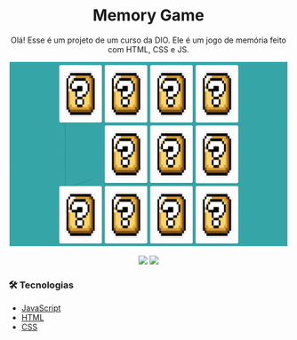 <h1 align="center">Memory Game</h1>

<p align="center">Olá! Esse é um projeto de um curso da DIO. Ele é um jogo de memória feito com HTML, CSS e JS.</p> 


<p align="center">
  <img width="500" src="assets/ezgif.com-gif-maker.gif">
</p>


<div align="center">
   <img src="https://img.shields.io/github/languages/top/vitor-99/memory-game">
   <img src="https://img.shields.io/github/languages/count/vitor-99/memory-game">
</div>

### 🛠 Tecnologias

- [JavaScript](https://developer.mozilla.org/pt-BR/)
- [HTML](https://www.w3.org)
- [CSS](https://www.w3.org/Style/CSS/Overview.en.html)

